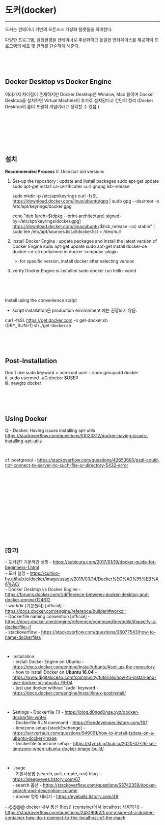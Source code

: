 # 도커(docker)
---

도커는 컨테이너 기반의 오픈소스 가상화 플랫폼을 의미한다.

다양한 프로그램, 실행환경을 컨테이너로 추상화하고 동일한 인터페이스를 제공하여 프로그램의 배포 및 관리를 단순하게 해준다.


<br><br><br>

## Docker Desktop vs Docker Engine

여러가지 차이점이 존재하지만 Docker Desktop은 Window, Mac 용이며 Docker Desktop을 설치하면 Virtual Machine이 추가로 설치된다고 간단히 정리
(Docker Desktop이 좀더 포괄적 개념이라고 생각할 수 있음.)


<br><br><br>
<br><br><br>

## 설치

**Recommended Process**
0. Uninstall old versions <br>
1. Set-up the repository : update and install packages
   sudo apt-get update
   sudo apt-get install ca-certificates curl gnupg lsb-release

   sudo mkdir -p /etc/apt/keyrings
   curl -fsSL https://download.docker.com/linux/ubuntu/gpg | sudo gpg --dearmor -o /etc/apt/keyrings/docker.gpg

   echo "deb [arch=$(dpkg --print-architecture) signed-by=/etc/apt/keyrings/docker.gpg] https://download.docker.com/linux/ubuntu $(lsb_release -cs) stable" | sudo tee /etc/apt/sources.list.d/docker.list > /dev/null

2. Install Docker Engine : update packages and install the latest version of Docker Engine
   sudo apt-get update
   sudo apt-get install docker-ce docker-ce-cli containerd.io docker-compose-plugin

   * for specific version, install docker after selecting version

3. verify Docker Engine is installed
   sudo docker run hello-world
   

<br><br><br>

Install using the convenience script
* script installation은 production environment 에는 권장되지 않음.

curl -fsSL https://get.docker.com -o get-docker.sh <br>
(DRY_RUN=1) sh ./get-docker.sh


<br><br><br>

## Post-Installation

Don't use sudo keyword > non-root user
i. sudo groupadd docker <br>
ii. sudo usermod -aG docker $USER <br>
iii. newgrp docker <br>



<br><br><br>

## Using Docker

Q - Docker: Having issues installing apt-utils
https://stackoverflow.com/questions/51023312/docker-having-issues-installing-apt-utils

<br>

cf. postgresql - https://stackoverflow.com/questions/42653690/psql-could-not-connect-to-server-no-such-file-or-directory-5432-error


<br><br><br>
<br><br><br>
<br><br><br>


<br><br><br>

### [참고] <br>
  *-* 도커란? 기본적인 설명 - https://subicura.com/2017/01/19/docker-guide-for-beginners-1.html <br>
  *-* 도커 설명 - https://cultivo-hy.github.io/docker/image/usage/2019/03/14/Docker%EC%A0%95%EB%A6%AC/ <br>
  *-* Docker Desktop vs Docker Engine - https://forums.docker.com/t/difference-between-docker-desktop-and-docker-engine/124612 <br>
  *-* workdir (기본폴더) [official] - https://docs.docker.com/engine/reference/builder/#workdir <br>
  *-* Dockerfile naming convention [official] - https://docs.docker.com/engine/reference/commandline/build/#specify-a-dockerfile--f <br>
  *-* stackoverflow - https://stackoverflow.com/questions/26077543/how-to-name-dockerfiles <br>

  <br>

  * Installation <br>
  *-* install Docker Engine on Ubuntu - https://docs.docker.com/engine/install/ubuntu/#set-up-the-repository <br>
  *-* how to install Docker on **Ubuntu 16.04** - https://www.digitalocean.com/community/tutorials/how-to-install-and-use-docker-on-ubuntu-16-04 <br>
  *-* just use docker without 'sudo' keyword - https://docs.docker.com/engine/install/linux-postinstall/ <br>

  <br>

  * Settings
  *-* Dockerfile (1) - https://blog.d0ngd0nge.xyz/docker-dockerfile-write/ <br>
  *-* Dockerfile RUN command - https://freedeveloper.tistory.com/187 <br>
  *-* timezone setup [stackExchange] - https://serverfault.com/questions/949991/how-to-install-tzdata-on-a-ubuntu-docker-image <br>
  *-* Dockerfile timezone setup - https://stynxh.github.io/2020-07-26-set-timezone-when-ubuntu-docker-image-build/ <br>

  <br>

  * Usage <br>
  *-* 기본사용법 (search, pull, create, run) blog -  https://sleepyeyes.tistory.com/67 <br>
  *-* search 옵션 - https://stackoverflow.com/questions/53742359/docker-search-and-description-column <br>
  *-* docker 명령 내리기 - https://eyeballs.tistory.com/49 <br>

  *-* @@@@ docker 내부 통신 [host] (container에서 localhost 사용하기) - https://stackoverflow.com/questions/24319662/from-inside-of-a-docker-container-how-do-i-connect-to-the-localhost-of-the-mach <br>
